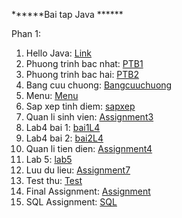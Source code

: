 ******Bai tap Java ******

Phan 1:
1. Hello Java: <a href = "https://github.com/FASTTRACKSE/FTJD1803/blob/master/Mai%20Trinh/HelloJava/src/HelloJava.java"> Link </a>
2. Phuong trinh bac nhat: <a href = "https://github.com/FASTTRACKSE/FTJD1803/blob/master/Mai%20Trinh/HelloJava/src/PTB1.java"> PTB1 </a>
3. Phuong trinh bac hai: <a href = "https://github.com/FASTTRACKSE/FTJD1803/blob/master/Mai%20Trinh/HelloJava/src/PTB2.java"> PTB2 </a>
4. Bang cuu chuong: <a href = "https://github.com/FASTTRACKSE/FTJD1803/blob/master/Mai%20Trinh/HelloJava/src/bangCuuChuong.java"> Bangcuuchuong </a>
5. Menu: <a href = "https://github.com/FASTTRACKSE/FTJD1803/blob/master/Mai%20Trinh/HelloJava/src/Menu.java"> Menu </a>
6. Sap xep tinh diem: <a href = "https://github.com/FASTTRACKSE/FTJD1803/blob/master/Mai%20Trinh/Mang/src/SapXepTinhDiem.java"> sapxep </a>
7. Quan li sinh vien: <a href = "https://github.com/FASTTRACKSE/FTJD1803/tree/master/Mai%20Trinh/Assignment3/src"> Assignment3 </a>
8. Lab4 bai 1: <a href = "https://github.com/FASTTRACKSE/FTJD1803/tree/master/Mai%20Trinh/Lab4/src"> bai1L4 </a>
9. Lab4 bai 2: <a href = "https://github.com/FASTTRACKSE/FTJD1803/tree/master/Mai%20Trinh/Lab4/src/bai2"> bai2L4 </a>
10. Quan li tien dien: <a href = "https://github.com/FASTTRACKSE/FTJD1803/tree/master/Mai%20Trinh/Assignment4/src"> Assignment4 </a>
11. Lab 5: <a href = https://github.com/FASTTRACKSE/FTJD1803/tree/master/Mai%20Trinh/Lab5/src> lab5 </a>
12. Luu du lieu: <a href = "https://github.com/FASTTRACKSE/FTJD1803/tree/master/Mai%20Trinh/Assignment7"> Assignment7 </a>
13. Test thu: <a href ="https://github.com/FASTTRACKSE/FTJD1803/tree/master/Mai%20Trinh/FirstTest/src"> Test</a>
14. Final Assignment: <a href="https://github.com/FASTTRACKSE/FTJD1803/tree/master/Mai%20Trinh/FinalAssignment/src"> Assignment </a>
15. SQL Assignment: <a href ="https://github.com/FASTTRACKSE/FTJD1803/tree/master/Mai%20Trinh/SQL_Assignment/src"> SQL </a>
